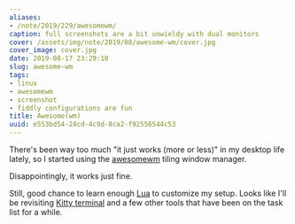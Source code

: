 ```yaml
---
aliases:
- /note/2019/229/awesomewm/
caption: full screenshots are a bit unwieldy with dual monitors
cover: /assets/img/note/2019/08/awesome-wm/cover.jpg
cover_image: cover.jpg
date: 2019-08-17 23:29:10
slug: awesome-wm
tags:
- linux
- awesomewm
- screenshot
- fiddly configurations are fun
title: Awesome(wm)
uuid: e553bd54-24cd-4c9d-8ca2-f92556544c53
---
```


There's been way too much "it just works (more or less)" in my desktop life lately, so I started using the
[awesomewm][] tiling window manager.

Disappointingly, it works just fine.

Still, good chance to learn enough [Lua][] to customize my setup. Looks like I'll be revisiting [Kitty
terminal][] and a few other tools that have been on the task list for a while.

[awesomewm]: https://awesomewm.org
[Lua]: https://www.lua.org/
[Kitty terminal]: /post/2019/05/kitty-terminal/